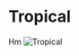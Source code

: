 # Tropical
Hm
![Tropical](https://github.com/user-attachments/assets/c344d8ce-fab2-4f29-906d-b8e5cf49ccc4)
